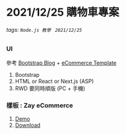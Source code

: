 # 2021/12/25 購物車專案
###### tags: `Node.js 教學 ` `2021/12/25`

### UI
參考 [Bootstrap Blog](https://getbootstrap.com/docs/4.0/examples) + [eCommerce Template](https://themewagon.com/theme-tag/ecommerce-template/)
1. Bootstrap
2. HTML or React or Next.js (ASP)
3. RWD 要同時順版 (PC + 手機)

### 樣板 : Zay eCommerce
1. [Demo](https://templatemo.com/live/templatemo_559_zay_shop)
2. [Download](https://themewagon.com/themes/free-bootstrap-5-html-5-ecommerce-website-template-zay-shop/)

